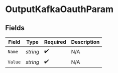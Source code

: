 # OutputKafkaOauthParam


## Fields

| Field              | Type               | Required           | Description        |
| ------------------ | ------------------ | ------------------ | ------------------ |
| `Name`             | *string*           | :heavy_check_mark: | N/A                |
| `Value`            | *string*           | :heavy_check_mark: | N/A                |
